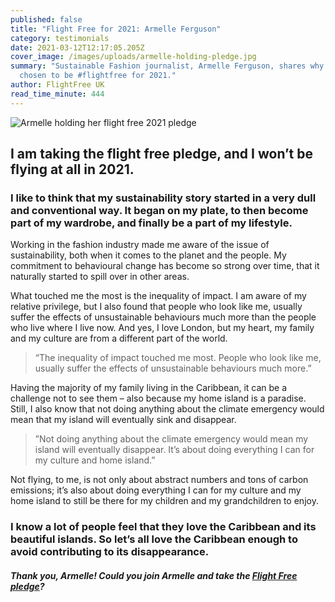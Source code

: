 ```yaml
---
published: false
title: "Flight Free for 2021: Armelle Ferguson"
category: testimonials
date: 2021-03-12T12:17:05.205Z
cover_image: /images/uploads/armelle-holding-pledge.jpg
summary: "Sustainable Fashion journalist, Armelle Ferguson, shares why she has
  chosen to be #flightfree for 2021."
author: FlightFree UK
read_time_minute: 444
---
```

![Armelle holding her flight free 2021 pledge](/images/uploads/armelle-holding-pledge.jpg)

## I am taking the flight free pledge, and I won’t be flying at all in 2021.

### I like to think that my sustainability story started in a very dull and conventional way. It began on my plate, to then become part of my wardrobe, and finally be a part of my lifestyle.

Working in the fashion industry made me aware of the issue of sustainability, both when it comes to the planet and the people. My commitment to behavioural change has become so strong over time, that it naturally started to spill over in other areas.

What touched me the most is the inequality of impact. I am aware of my relative privilege, but I also found that people who look like me, usually suffer the effects of unsustainable behaviours much more than the people who live where I live now. And yes, I love London, but my heart, my family and my culture are from a different part of the world.

> “The inequality of impact touched me most. People who look like me, usually suffer the effects of unsustainable behaviours much more.”

Having the majority of my family living in the Caribbean, it can be a challenge not to see them – also because my home island is a paradise. Still, I also know that not doing anything about the climate emergency would mean that my island will eventually sink and disappear.

> ”Not doing anything about the climate emergency would mean my island will eventually disappear. It’s about doing everything I can for my culture and home island.”

Not flying, to me, is not only about abstract numbers and tons of carbon emissions; it’s also about doing everything I can for my culture and my home island to still be there for my children and my grandchildren to enjoy.

### I know a lot of people feel that they love the Caribbean and its beautiful islands. So let’s all love the Caribbean enough to avoid contributing to its disappearance.

#### *Thank you, Armelle! Could you join Armelle and take the [Flight Free pledge](/take_action/)?*